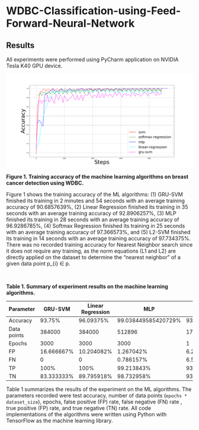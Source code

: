 # WDBC-Classification-using-Feed-Forward-Neural-Network

## Results

All experiments were performed using PyCharm application on NVIDIA Tesla K40 GPU device.

![](results/training_accuracy.png)

**Figure 1. Training accuracy of the machine learning algorithms on breast cancer detection using WDBC.**

Figure 1 shows the training accuracy of the ML algorithms: (1) GRU-SVM finished its training in 2 minutes and 54
seconds with an average training accuracy of 90.6857639%, (2) Linear Regression finished its training in 35 seconds
with an average training accuracy of 92.8906257%, (3) MLP finished its training in 28 seconds with an average training
accuracy of 96.9286785%, (4) Softmax Regression finished its training in 25 seconds with an average training accuracy
of 97.366573%, and (5) L2-SVM finished its training in 14 seconds with an average training accuracy of 97.734375%.
There was no recorded training accuracy for Nearest Neighbor search since it does not require any training, as the norm
equations (L1 and L2) are directly applied on the dataset to determine the “nearest neighbor” of a given data
point p_{i} ∈ p.

<br>

**Table 1. Summary of experiment results on the machine learning algorithms.**

|Parameter|GRU-SVM|Linear Regression|MLP|L1-NN|L2-NN|Softmax Regression|L2-SVM|
|---------|-------|-----------------|---|-----|-----|------------------|------|
|Accuracy|93.75%|96.09375%|99.038449585420729%|93.567252%|94.736844%|97.65625%|96.09375%|
|Data points|384000|384000|512896|171|171|384000|384000|
|Epochs|3000|3000|3000|1|1|3000|3000|
|FP|16.666667%|10.204082%|1.267042%|6.25%|9.375%|5.769231%|6.382979%|
|FN|0|0|0.786157%|6.542056%|2.803738%|0|2.469136%|
|TP|100%|100%|99.213843%|93.457944%|97.196262%|100%|97.530864%|
|TN|83.333333%|89.795918%|98.732958%|93.75%|90.625%|94.230769%|93.617021%|

Table 1 summarizes the results of the experiment on the ML algorithms. The parameters recorded were test accuracy,
number of data points (`epochs * dataset_size`), epochs, false positive (FP) rate, false negative (FN) rate , true
positive (FP) rate, and true negative (TN) rate. All code implementations of the algorithms were written using Python
with TensorFlow as the machine learning library.

